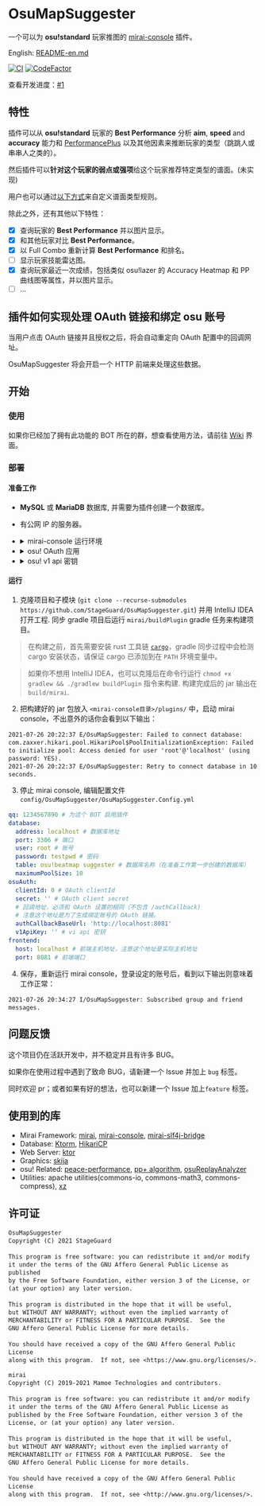 # OsuMapSuggester

一个可以为 **osu!standard** 玩家推图的 [mirai-console](https://github.com/mamoe/mirai-console) 插件。

English: [README-en.md](README-en.md)

[![CI](https://github.com/StageGuard/OsuMapSuggester/actions/workflows/build.yml/badge.svg)](https://github.com/StageGuard/OsuMapSuggester/actions/workflows/build.yml) [![CodeFactor](https://www.codefactor.io/repository/github/stageguard/osumapsuggester/badge/main)](https://www.codefactor.io/repository/github/stageguard/osumapsuggester/overview/main)

查看开发进度：[#1](https://github.com/StageGuard/OsuMapSuggester/issues/1)

## 特性

插件可以从 **osu!standard** 玩家的 **Best Performance** 分析 **aim**, **speed** and **accuracy** 能力和 [PerformancePlus](https://syrin.me/pp+/) 以及其他因素来推断玩家的类型（跳跳人或串串人之类的）。

然后插件可以**针对这个玩家的弱点或强项**给这个玩家推荐特定类型的谱面。(未实现)

用户也可以通过[以下方式](https://github.com/StageGuard/OsuMapSuggester/wiki/Beatmap-Type-Ruleset)来自定义谱面类型规则。

除此之外，还有其他以下特性：

- [x] 查询玩家的 **Best Performance** 并以图片显示。
- [x] 和其他玩家对比 **Best Performance**。
- [x] 以 Full Combo 重新计算 **Best Performance** 和排名。
- [ ] 显示玩家技能雷达图。
- [x] 查询玩家最近一次成绩，包括类似 osu!lazer 的 Accuracy Heatmap 和 PP 曲线图等属性，并以图片显示。
- [ ] ...

## 插件如何实现处理 OAuth 链接和绑定 osu 账号

当用户点击 OAuth 链接并且授权之后，将会自动重定向 OAuth 配置中的回调网址。

OsuMapSuggester 将会开启一个 HTTP 前端来处理这些数据。

## 开始

### 使用

如果你已经加了拥有此功能的 BOT 所在的群，想查看使用方法，请前往 [Wiki](https://github.com/StageGuard/OsuMapSuggester/wiki) 界面。

### 部署

#### 准备工作

- **MySQL** 或 **MariaDB** 数据库, 并需要为插件创建一个数据库。

- 有公网 IP 的服务器。

- <details> <summary>mirai-console 运行环境</summary>
      点击查看如何部署 mirai-console 环境: <a href="https://github.com/mamoe/mirai/blob/dev/docs/UserManual.md">https://github.com/mamoe/mirai/blob/dev/docs/UserManual.md</a>
  </details>

- <details> <summary>osu! OAuth 应用</summary>
  1. 前往 <a href="https://osu.ppy.sh/home/account/edit">https://osu.ppy.sh/home/account/edit</a><br><br>
      2. 点击 <b>New OAuth Application</b><br>
      <img src="static/new_oauth_app_button.png" alt="new_oauth_app_button"/><br><br>
      3. 把 <b>Application Callback URL</b> 设为 <b>http://&lt;你的服务器 IP 或域名&gt;:端口/authCallback</b><br>
      <img src="static/new_oauth_app.png" height="200" alt="new_oauth_app"/><br><br>
      4. 复制 <b>Client Id</b> 和 <b>Client Secret</b>.<br>
      <img src="static/oauth.png" height="200" alt="oauth"/>
  </details>

- <details> <summary>osu! v1 api 密钥</summary>
      点击申请一个 v1 api 密钥: <a href="https://osu.ppy.sh/p/api/">https://osu.ppy.sh/p/api/</a>
  </details>

#### 运行

1. 克隆项目和子模块 (`git clone --recurse-submodules https://github.com/StageGuard/OsuMapSuggester.git`) 并用 IntelliJ IDEA 打开工程. 同步 gradle 项目后运行 `mirai/buildPlugin` gradle 任务来构建项目。

> 在构建之前，首先需要安装 rust 工具链 [`cargo`](https://doc.rust-lang.org/cargo/)，gradle 同步过程中会检测 cargo 安装状态，请保证 cargo 已添加到在 `PATH` 环境变量中。

> 如果你不想用 IntelliJ IDEA，也可以克隆后在命令行运行 `chmod +x gradlew && ./gradlew buildPlugin` 指令来构建. 构建完成后的 jar 输出在 `build/mirai`.

2. 把构建好的 jar 包放入 `<mirai-console目录>/plugins/` 中，启动 mirai console，不出意外的话你会看到以下输出：

```
2021-07-26 20:22:37 E/OsuMapSuggester: Failed to connect database: com.zaxxer.hikari.pool.HikariPool$PoolInitializationException: Failed to initialize pool: Access denied for user 'root'@'localhost' (using password: YES).
2021-07-26 20:22:37 E/OsuMapSuggester: Retry to connect database in 10 seconds.
```

3. 停止 mirai console, 编辑配置文件 `config/OsuMapSuggester/OsuMapSuggester.Config.yml`

```yaml
qq: 1234567890 # 为这个 BOT 启用插件
database: 
  address: localhost # 数据库地址
  port: 3306 # 端口
  user: root # 账号
  password: testpwd # 密码
  table: osu!beatmap suggester # 数据库名称（在准备工作第一步创建的数据库）
  maximumPoolSize: 10
osuAuth: 
  clientId: 0 # OAuth clientId
  secret: '' # OAuth client secret
  # 回调地址，必须和 OAuth 设置的相同（不包含 /authCallback)
  # 注意这个地址是为了生成绑定账号的 OAuth 链接。
  authCallbackBaseUrl: 'http://localhost:8081' 
  v1ApiKey: '' # vi api 密钥
frontend:
  host: localhost # 前端主机地址，注意这个地址是实际主机地址
  port: 8081 # 前端端口
```

4. 保存，重新运行 mirai console，登录设定的账号后，看到以下输出则意味着工作正常：

```
2021-07-26 20:34:27 I/OsuMapSuggester: Subscribed group and friend messages.
```

## 问题反馈

这个项目仍在活跃开发中，并不稳定并且有许多 BUG。

如果你在使用过程中遇到了致命 BUG，请新建一个 Issue 并加上 `bug` 标签。

同时欢迎 pr；或者如果有好的想法，也可以新建一个 Issue 加上`feature` 标签。

## 使用到的库

- Mirai Framework: [mirai](https://github.com/mamoe/mirai/), [mirai-console](https://github.com/mamoe/mirai-console), [mirai-slf4j-bridge](https://github.com/project-mirai/mirai-slf4j-bridge)
- Database: [Ktorm](https://github.com/kotlin-orm/ktorm), [HikariCP](https://github.com/brettwooldridge/HikariCP)
- Web Server: [ktor](https://github.com/ktorio/ktor)
- Graphics: [skija](https://github.com/JetBrains/skija)
- osu! Related: [peace-performance](https://github.com/Pure-Peace/peace-performance), [pp+ algorithm](https://github.com/Syriiin/osu), [osuReplayAnalyzer](https://github.com/firedigger/osuReplayAnalyzer)
- Utilities: apache utilities(commons-io, commons-math3, commons-compress), [xz](https://tukaani.org/xz/java.html)

## 许可证

```
OsuMapSuggester
Copyright (C) 2021 StageGuard

This program is free software: you can redistribute it and/or modify
it under the terms of the GNU Affero General Public License as published
by the Free Software Foundation, either version 3 of the License, or
(at your option) any later version.

This program is distributed in the hope that it will be useful,
but WITHOUT ANY WARRANTY; without even the implied warranty of
MERCHANTABILITY or FITNESS FOR A PARTICULAR PURPOSE.  See the
GNU Affero General Public License for more details.

You should have received a copy of the GNU Affero General Public License
along with this program.  If not, see <https://www.gnu.org/licenses/>.
```

```
mirai
Copyright (C) 2019-2021 Mamoe Technologies and contributors.

This program is free software: you can redistribute it and/or modify
it under the terms of the GNU Affero General Public License as
published by the Free Software Foundation, either version 3 of the
License, or (at your option) any later version.

This program is distributed in the hope that it will be useful,
but WITHOUT ANY WARRANTY; without even the implied warranty of
MERCHANTABILITY or FITNESS FOR A PARTICULAR PURPOSE.  See the
GNU Affero General Public License for more details.

You should have received a copy of the GNU Affero General Public License
along with this program.  If not, see <http://www.gnu.org/licenses/>.
```
